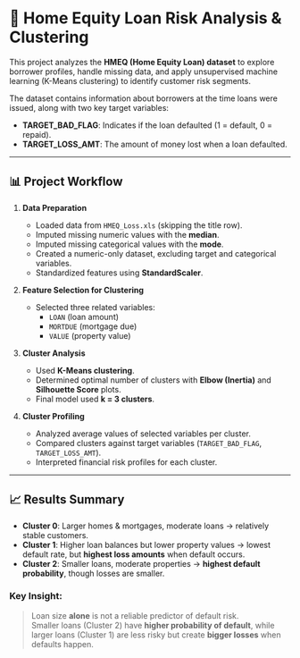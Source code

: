 # 🏦 Home Equity Loan Risk Analysis & Clustering

This project analyzes the **HMEQ (Home Equity Loan) dataset** to explore borrower profiles, handle missing data, and apply unsupervised machine learning (K-Means clustering) to identify customer risk segments.  

The dataset contains information about borrowers at the time loans were issued, along with two key target variables:
- **TARGET_BAD_FLAG**: Indicates if the loan defaulted (1 = default, 0 = repaid).  
- **TARGET_LOSS_AMT**: The amount of money lost when a loan defaulted.  

---

## 📊 Project Workflow

1. **Data Preparation**
   - Loaded data from `HMEQ_Loss.xls` (skipping the title row).
   - Imputed missing numeric values with the **median**.
   - Imputed missing categorical values with the **mode**.
   - Created a numeric-only dataset, excluding target and categorical variables.
   - Standardized features using **StandardScaler**.

2. **Feature Selection for Clustering**
   - Selected three related variables:  
     - `LOAN` (loan amount)  
     - `MORTDUE` (mortgage due)  
     - `VALUE` (property value)  

3. **Cluster Analysis**
   - Used **K-Means clustering**.
   - Determined optimal number of clusters with **Elbow (Inertia)** and **Silhouette Score** plots.
   - Final model used **k = 3 clusters**.

4. **Cluster Profiling**
   - Analyzed average values of selected variables per cluster.
   - Compared clusters against target variables (`TARGET_BAD_FLAG`, `TARGET_LOSS_AMT`).
   - Interpreted financial risk profiles for each cluster.

---

## 📈 Results Summary

- **Cluster 0**: Larger homes & mortgages, moderate loans → relatively stable customers.  
- **Cluster 1**: Higher loan balances but lower property values → lowest default rate, but **highest loss amounts** when default occurs.  
- **Cluster 2**: Smaller loans, moderate properties → **highest default probability**, though losses are smaller.  

### Key Insight:
> Loan size **alone** is not a reliable predictor of default risk.  
> Smaller loans (Cluster 2) have **higher probability of default**, while larger loans (Cluster 1) are less risky but create **bigger losses** when defaults happen.  





